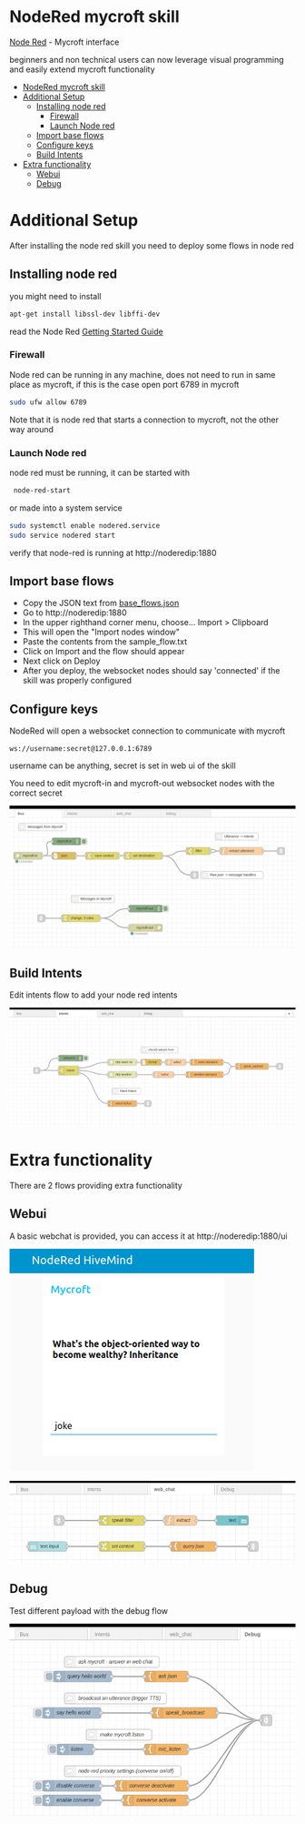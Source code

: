 # NodeRed mycroft skill

[Node Red](https://nodered.org/) - Mycroft interface

beginners and non technical users can now leverage visual programming and easily extend mycroft functionality

- [NodeRed mycroft skill](#nodered-mycroft-skill)
- [Additional Setup](#additional-setup)
  * [Installing node red](#installing-node-red)
    + [Firewall](#firewall)
    + [Launch Node red](#launch-node-red)
  * [Import base flows](#import-base-flows)
  * [Configure keys](#configure-keys)
  * [Build Intents](#build-intents)
- [Extra functionality](#extra-functionality)
  * [Webui](#webui)
  * [Debug](#debug)


# Additional Setup

After installing the node red skill you need to deploy some flows in node red

## Installing node red

you might  need to install

```bash
apt-get install libssl-dev libffi-dev
```
    
read the Node Red [Getting Started Guide](https://nodered.org/docs/getting-started/)

### Firewall

Node red can be running in any machine, does not need to run in same 
place as mycroft, if this is the case open port 6789 in mycroft

```bash
sudo ufw allow 6789
```

Note that it is node red that starts a connection to mycroft, not the other 
way around

### Launch Node red

node red must be running, it can be started with

```bash
 node-red-start
```

or made into a system service

```bash
sudo systemctl enable nodered.service
sudo service nodered start
```
   
verify that node-red is running at http://noderedip:1880


## Import base flows


- Copy the JSON text from [base_flows.json](base_flows.json)
- Go to http://noderedip:1880
- In the upper righthand corner menu, choose... Import > Clipboard
- This will open the "Import nodes window"
- Paste the contents from the sample_flow.txt
- Click on Import and the flow should appear
- Next click on Deploy
- After you deploy, the websocket nodes should say 'connected' if the skill was properly configured


## Configure keys

NodeRed will open a websocket connection to communicate with mycroft

    ws://username:secret@127.0.0.1:6789

username can be anything, secret is set in web ui of the skill

You need to edit mycroft-in and mycroft-out websocket nodes with the correct secret

![](bus.png)

## Build Intents
 
Edit intents flow to add your node red intents

![](intents.png)


# Extra functionality

There are 2 flows providing extra functionality

## Webui

A basic webchat is provided, you can access it at http://noderedip:1880/ui

![](chat.png)

![](chat_flow.png)

## Debug

Test different payload with the debug flow

![](debug.png)